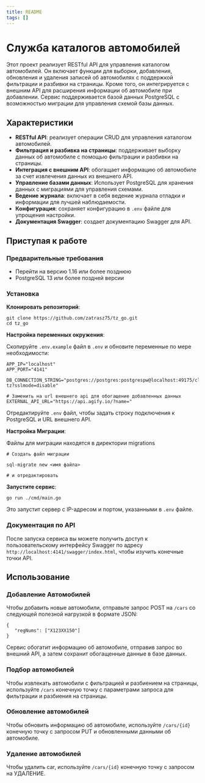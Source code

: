 ```yaml
---
title: README
tags: []
---
```

# **Служба каталогов автомобилей**

Этот проект реализует RESTful API для управления каталогом автомобилей. Он включает функции для выборки, добавления, обновления и удаления записей об автомобилях с поддержкой фильтрации и разбивки на страницы. Кроме того, он интегрируется с внешним API для расширения информации об автомобиле при добавлении. Сервис поддерживается базой данных PostgreSQL с возможностью миграции для управления схемой базы данных.

## **Характеристики**

- **RESTful API**\: реализует операции CRUD для управления каталогом автомобилей.
- **Фильтрация и разбивка на страницы**\: поддерживает выборку данных об автомобиле с помощью фильтрации и разбивки на страницы.
- **Интеграция с внешним API**\: обогащает информацию об автомобиле за счет извлечения данных из внешнего API.
- **Управление базами данных**\: Использует PostgreSQL для хранения данных с миграциями для управления схемами.
- **Ведение журнала**\: включает в себя ведение журнала отладки и информации для лучшей наблюдаемости.
- **Конфигурация**\: сохраняет конфигурацию в `.env` файле для упрощения настройки.
- **Документация Swagger**\: создает документацию Swagger для API.

## **Приступая к работе**

### **Предварительные требования**

- Перейти на версию 1.16 или более позднюю
- PostgreSQL 13 или более поздней версии

### **Установка**

 **Клонировать репозиторий**\:

```
git clone https://github.com/zatrasz75/tz_go.git
cd tz_go
```

 **Настройка переменных окружения**\:

Скопируйте `.env.example` файл в `.env` и обновите переменные по мере необходимости:

```
APP_IP="localhost"
APP_PORT="4141"

DB_CONNECTION_STRING="postgres://postgres:postgrespw@localhost:49175/clean-tz?sslmode=disable"

# Заменить на url внешнего api для обогащение добавленных данных
EXTERNAL_API_URL="https://api.agify.io/?name="
```

Отредактируйте `.env` файл, чтобы задать строку подключения к PostgreSQL и URL внешнего API.

**Настройка Миграции**\:

Файлы для миграции находятся в директории migrations
```
# Создать файл миграции

sql-migrate new <имя файла>

# и отредактировать 
```

 **Запустите сервис**\:

```
go run ./cmd/main.go
```

Это запустит сервер с IP-адресом и портом, указанными в `.env` файле.

### **Документация по API**

После запуска сервиса вы можете получить доступ к пользовательскому интерфейсу Swagger по адресу `http://localhost:4141/swagger/index.html`, чтобы изучить конечные точки API.

## **Использование**

### **Добавление Автомобилей**

Чтобы добавить новые автомобили, отправьте запрос POST на `/cars` со следующей полезной нагрузкой в формате JSON:

```
{
   "regNums": ["X123XX150"]
}
```

Сервис обогатит информацию об автомобиле, отправив запрос во внешний API, а затем сохранит обогащенные данные в базе данных.

### **Подбор автомобилей**

Чтобы извлекать автомобили с фильтрацией и разбиением на страницы, используйте `/cars` конечную точку с параметрами запроса для фильтрации и разбиения на страницы.

### **Обновление автомобилей**

Чтобы обновить информацию об автомобиле, используйте `/cars/{id}` конечную точку с запросом PUT и обновленными данными об автомобиле.

### **Удаление автомобилей**

Чтобы удалить car, используйте `/cars/{id}` конечную точку с запросом на УДАЛЕНИЕ.
